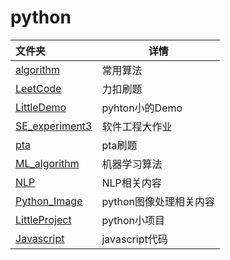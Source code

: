 # python

| 文件夹                                  | 详情                   |
| :-------------------------------------- | ---------------------- |
| [algorithm](algorithm)                  | 常用算法               |
| [LeetCode](LeetCode)                    | 力扣刷题               |
| [LittleDemo](LittleDemo)                | pyhton小的Demo         |
| [SE_experiment3](SE_experiment3)        | 软件工程大作业         |
| [pta](pta)                              | pta刷题                |
| [ML_algorithm](ML_algorithm)            | 机器学习算法           |
| [NLP](https://github.com/baowj-678/NLP) | NLP相关内容            |
| [Python_Image](Python_Image)            | python图像处理相关内容 |
| [LittleProject](LittleProject)          | python小项目           |
| [Javascript](Javascript)                | javascript代码         |

